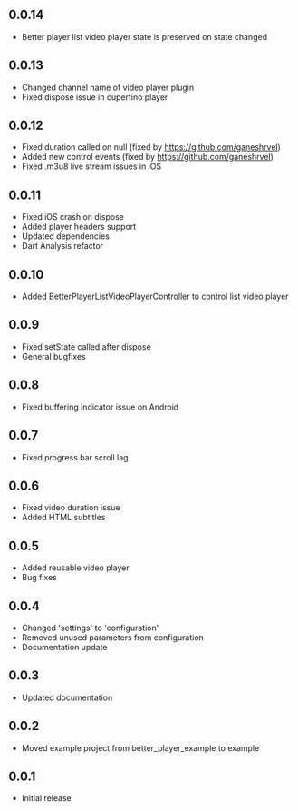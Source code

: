 ## 0.0.14
* Better player list video player state is preserved on state changed

## 0.0.13
* Changed channel name of video player plugin
* Fixed dispose issue in cupertino player

## 0.0.12
* Fixed duration called on null (fixed by https://github.com/ganeshrvel)
* Added new control events (fixed by https://github.com/ganeshrvel)
* Fixed .m3u8 live stream issues in iOS

## 0.0.11
* Fixed iOS crash on dispose
* Added player headers support
* Updated dependencies
* Dart Analysis refactor

## 0.0.10
* Added BetterPlayerListVideoPlayerController to control list video player

## 0.0.9
* Fixed setState called after dispose
* General bugfixes

## 0.0.8
* Fixed buffering indicator issue on Android

## 0.0.7
* Fixed progress bar scroll lag

## 0.0.6
* Fixed video duration issue
* Added HTML subtitles

## 0.0.5
* Added reusable video player
* Bug fixes

## 0.0.4
* Changed 'settings' to 'configuration'
* Removed unused parameters from configuration
* Documentation update

## 0.0.3
* Updated documentation

## 0.0.2
* Moved example project from better_player_example to example

## 0.0.1

* Initial release
